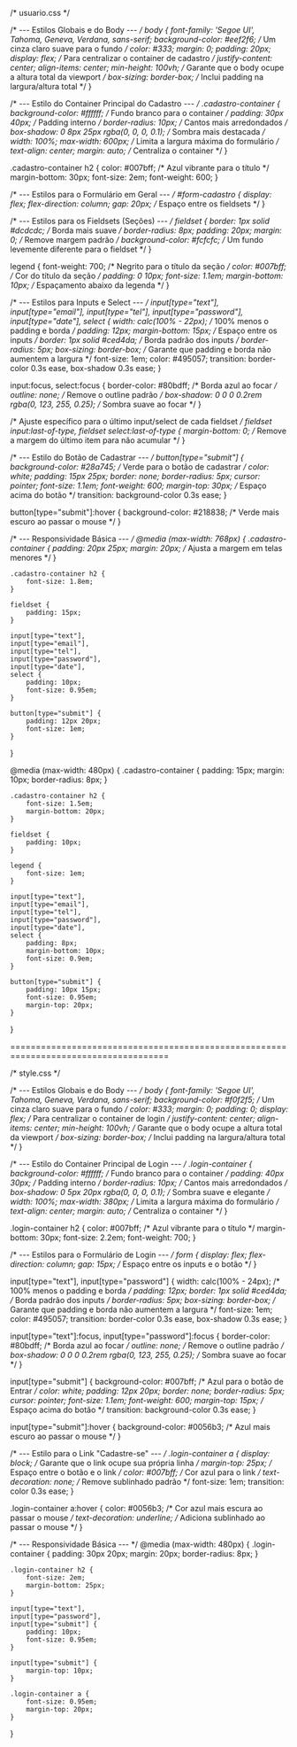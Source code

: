 /* usuario.css */

/* --- Estilos Globais e do Body --- */
body {
    font-family: 'Segoe UI', Tahoma, Geneva, Verdana, sans-serif;
    background-color: #eef2f6; /* Um cinza claro suave para o fundo */
    color: #333;
    margin: 0;
    padding: 20px;
    display: flex; /* Para centralizar o container de cadastro */
    justify-content: center;
    align-items: center;
    min-height: 100vh; /* Garante que o body ocupe a altura total da viewport */
    box-sizing: border-box; /* Inclui padding na largura/altura total */
}

/* --- Estilo do Container Principal do Cadastro --- */
.cadastro-container {
    background-color: #ffffff; /* Fundo branco para o container */
    padding: 30px 40px; /* Padding interno */
    border-radius: 10px; /* Cantos mais arredondados */
    box-shadow: 0 8px 25px rgba(0, 0, 0, 0.1); /* Sombra mais destacada */
    width: 100%;
    max-width: 600px; /* Limita a largura máxima do formulário */
    text-align: center;
    margin: auto; /* Centraliza o container */
}

.cadastro-container h2 {
    color: #007bff; /* Azul vibrante para o título */
    margin-bottom: 30px;
    font-size: 2em;
    font-weight: 600;
}

/* --- Estilos para o Formulário em Geral --- */
#form-cadastro {
    display: flex;
    flex-direction: column;
    gap: 20px; /* Espaço entre os fieldsets */
}

/* --- Estilos para os Fieldsets (Seções) --- */
fieldset {
    border: 1px solid #dcdcdc; /* Borda mais suave */
    border-radius: 8px;
    padding: 20px;
    margin: 0; /* Remove margem padrão */
    background-color: #fcfcfc; /* Um fundo levemente diferente para o fieldset */
}

legend {
    font-weight: 700; /* Negrito para o título da seção */
    color: #007bff; /* Cor do título da seção */
    padding: 0 10px;
    font-size: 1.1em;
    margin-bottom: 10px; /* Espaçamento abaixo da legenda */
}

/* --- Estilos para Inputs e Select --- */
input[type="text"],
input[type="email"],
input[type="tel"],
input[type="password"],
input[type="date"],
select {
    width: calc(100% - 22px); /* 100% menos o padding e borda */
    padding: 12px;
    margin-bottom: 15px; /* Espaço entre os inputs */
    border: 1px solid #ced4da; /* Borda padrão dos inputs */
    border-radius: 5px;
    box-sizing: border-box; /* Garante que padding e borda não aumentem a largura */
    font-size: 1em;
    color: #495057;
    transition: border-color 0.3s ease, box-shadow 0.3s ease;
}

input:focus,
select:focus {
    border-color: #80bdff; /* Borda azul ao focar */
    outline: none; /* Remove o outline padrão */
    box-shadow: 0 0 0 0.2rem rgba(0, 123, 255, 0.25); /* Sombra suave ao focar */
}

/* Ajuste específico para o último input/select de cada fieldset */
fieldset input:last-of-type,
fieldset select:last-of-type {
    margin-bottom: 0; /* Remove a margem do último item para não acumular */
}

/* --- Estilo do Botão de Cadastrar --- */
button[type="submit"] {
    background-color: #28a745; /* Verde para o botão de cadastrar */
    color: white;
    padding: 15px 25px;
    border: none;
    border-radius: 5px;
    cursor: pointer;
    font-size: 1.1em;
    font-weight: 600;
    margin-top: 30px; /* Espaço acima do botão */
    transition: background-color 0.3s ease;
}

button[type="submit"]:hover {
    background-color: #218838; /* Verde mais escuro ao passar o mouse */
}

/* --- Responsividade Básica --- */
@media (max-width: 768px) {
    .cadastro-container {
        padding: 20px 25px;
        margin: 20px; /* Ajusta a margem em telas menores */
    }

    .cadastro-container h2 {
        font-size: 1.8em;
    }

    fieldset {
        padding: 15px;
    }

    input[type="text"],
    input[type="email"],
    input[type="tel"],
    input[type="password"],
    input[type="date"],
    select {
        padding: 10px;
        font-size: 0.95em;
    }

    button[type="submit"] {
        padding: 12px 20px;
        font-size: 1em;
    }
}

@media (max-width: 480px) {
    .cadastro-container {
        padding: 15px;
        margin: 10px;
        border-radius: 8px;
    }

    .cadastro-container h2 {
        font-size: 1.5em;
        margin-bottom: 20px;
    }

    fieldset {
        padding: 10px;
    }

    legend {
        font-size: 1em;
    }

    input[type="text"],
    input[type="email"],
    input[type="tel"],
    input[type="password"],
    input[type="date"],
    select {
        padding: 8px;
        margin-bottom: 10px;
        font-size: 0.9em;
    }

    button[type="submit"] {
        padding: 10px 15px;
        font-size: 0.95em;
        margin-top: 20px;
    }
}

=====================================================================================


/* style.css */

/* --- Estilos Globais e do Body --- */
body {
    font-family: 'Segoe UI', Tahoma, Geneva, Verdana, sans-serif;
    background-color: #f0f2f5; /* Um cinza claro suave para o fundo */
    color: #333;
    margin: 0;
    padding: 0;
    display: flex; /* Para centralizar o container de login */
    justify-content: center;
    align-items: center;
    min-height: 100vh; /* Garante que o body ocupe a altura total da viewport */
    box-sizing: border-box; /* Inclui padding na largura/altura total */
}

/* --- Estilo do Container Principal de Login --- */
.login-container {
    background-color: #ffffff; /* Fundo branco para o container */
    padding: 40px 30px; /* Padding interno */
    border-radius: 10px; /* Cantos mais arredondados */
    box-shadow: 0 5px 20px rgba(0, 0, 0, 0.1); /* Sombra suave e elegante */
    width: 100%;
    max-width: 380px; /* Limita a largura máxima do formulário */
    text-align: center;
    margin: auto; /* Centraliza o container */
}

.login-container h2 {
    color: #007bff; /* Azul vibrante para o título */
    margin-bottom: 30px;
    font-size: 2.2em;
    font-weight: 700;
}

/* --- Estilos para o Formulário de Login --- */
form {
    display: flex;
    flex-direction: column;
    gap: 15px; /* Espaço entre os inputs e o botão */
}

input[type="text"],
input[type="password"] {
    width: calc(100% - 24px); /* 100% menos o padding e borda */
    padding: 12px;
    border: 1px solid #ced4da; /* Borda padrão dos inputs */
    border-radius: 5px;
    box-sizing: border-box; /* Garante que padding e borda não aumentem a largura */
    font-size: 1em;
    color: #495057;
    transition: border-color 0.3s ease, box-shadow 0.3s ease;
}

input[type="text"]:focus,
input[type="password"]:focus {
    border-color: #80bdff; /* Borda azul ao focar */
    outline: none; /* Remove o outline padrão */
    box-shadow: 0 0 0 0.2rem rgba(0, 123, 255, 0.25); /* Sombra suave ao focar */
}

input[type="submit"] {
    background-color: #007bff; /* Azul para o botão de Entrar */
    color: white;
    padding: 12px 20px;
    border: none;
    border-radius: 5px;
    cursor: pointer;
    font-size: 1.1em;
    font-weight: 600;
    margin-top: 15px; /* Espaço acima do botão */
    transition: background-color 0.3s ease;
}

input[type="submit"]:hover {
    background-color: #0056b3; /* Azul mais escuro ao passar o mouse */
}

/* --- Estilo para o Link "Cadastre-se" --- */
.login-container a {
    display: block; /* Garante que o link ocupe sua própria linha */
    margin-top: 25px; /* Espaço entre o botão e o link */
    color: #007bff; /* Cor azul para o link */
    text-decoration: none; /* Remove sublinhado padrão */
    font-size: 1em;
    transition: color 0.3s ease;
}

.login-container a:hover {
    color: #0056b3; /* Cor azul mais escura ao passar o mouse */
    text-decoration: underline; /* Adiciona sublinhado ao passar o mouse */
}

/* --- Responsividade Básica --- */
@media (max-width: 480px) {
    .login-container {
        padding: 30px 20px;
        margin: 20px;
        border-radius: 8px;
    }

    .login-container h2 {
        font-size: 2em;
        margin-bottom: 25px;
    }

    input[type="text"],
    input[type="password"],
    input[type="submit"] {
        padding: 10px;
        font-size: 0.95em;
    }

    input[type="submit"] {
        margin-top: 10px;
    }

    .login-container a {
        font-size: 0.95em;
        margin-top: 20px;
    }
}


